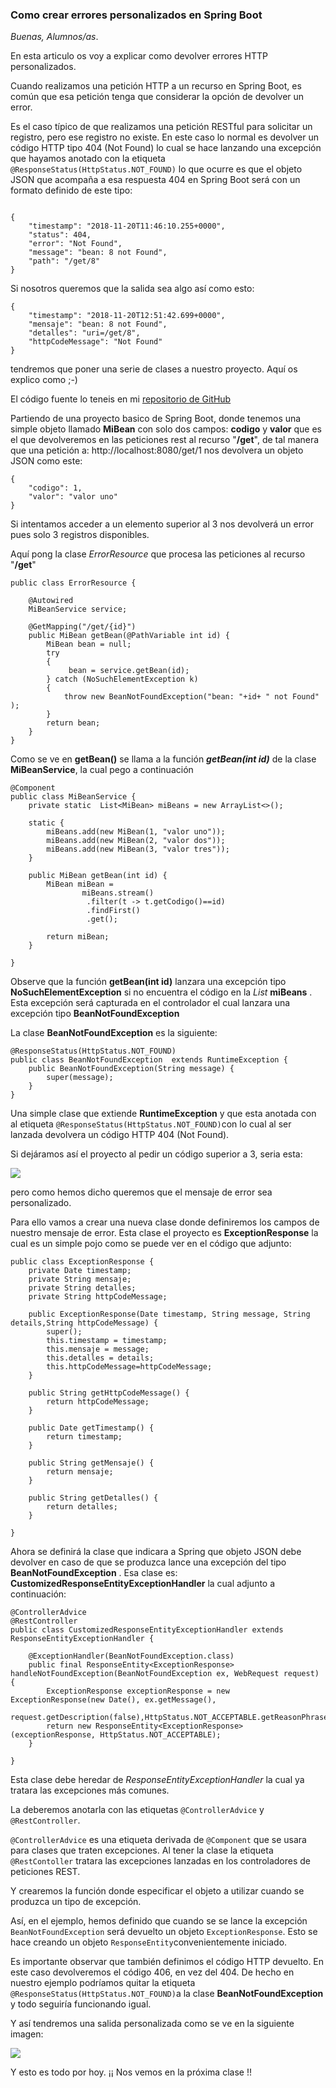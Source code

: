 ### Como crear errores personalizados en Spring Boot

_Buenas, Alumnos/as_. 

En esta articulo os voy a explicar como devolver errores HTTP personalizados.

Cuando realizamos una petición HTTP a un recurso en Spring Boot, es común que esa petición
tenga que considerar la opción de devolver un error. 

Es el caso típico de que realizamos una petición RESTful para solicitar un registro, pero ese registro no existe.
En este caso lo normal es devolver un código HTTP tipo 404 (Not Found) lo cual se hace lanzando 
una excepción que hayamos anotado con la etiqueta `@ResponseStatus(HttpStatus.NOT_FOUND)` 
lo que ocurre es que el objeto JSON que acompaña a esa respuesta 404 en Spring Boot será con un 
formato definido de este tipo:    
```

{
    "timestamp": "2018-11-20T11:46:10.255+0000",
    "status": 404,
    "error": "Not Found",
    "message": "bean: 8 not Found",
    "path": "/get/8"
}
```

Si nosotros queremos que la salida sea algo así como esto:
```
{
    "timestamp": "2018-11-20T12:51:42.699+0000",
    "mensaje": "bean: 8 not Found",
    "detalles": "uri=/get/8",
    "httpCodeMessage": "Not Found"
}
```
tendremos que poner  una serie de clases a nuestro proyecto. Aquí os explico como ;-)

El código fuente lo teneis en mi [repositorio de GitHub] 

Partiendo de una proyecto basico de Spring Boot, donde tenemos una simple objeto llamado __MiBean__ con solo dos campos:
__codigo__ y __valor__ que es el que devolveremos en las peticiones rest al recurso "__/get__", de tal manera que una petición a:
http://localhost:8080/get/1 nos devolvera un objeto JSON como este:
```
{
    "codigo": 1,
    "valor": "valor uno"
}
```
Si intentamos acceder a un elemento superior al 3 nos devolverá un error pues solo 3 registros disponibles.

Aquí pong la clase  _ErrorResource_ que procesa las peticiones al recurso "__/get__"
```@RestController
public class ErrorResource {

	@Autowired
	MiBeanService service;
	
	@GetMapping("/get/{id}")
	public MiBean getBean(@PathVariable int id) {
		MiBean bean = null;
		try 
		{
			 bean = service.getBean(id);
		} catch (NoSuchElementException k)
		{
			throw new BeanNotFoundException("bean: "+id+ " not Found" );
		}
		return bean;
	}
}
```

Como se ve en **getBean()**  se llama a la función **_getBean(int id)_** de la clase **MiBeanService**, la cual pego a continuación

```
@Component
public class MiBeanService {
	private static  List<MiBean> miBeans = new ArrayList<>();

	static {
		miBeans.add(new MiBean(1, "valor uno"));
		miBeans.add(new MiBean(2, "valor dos"));
		miBeans.add(new MiBean(3, "valor tres"));
	}
	
	public MiBean getBean(int id) {
		MiBean miBean =
				miBeans.stream()
				 .filter(t -> t.getCodigo()==id)
				 .findFirst()
				 .get();
				
		return miBean;
	}

}
```

Observe que la función **getBean(int id)** lanzara una excepción tipo **NoSuchElementException** si no encuentra el código en la *List* **miBeans** . Esta excepción será capturada en el controlador el cual lanzara una excepción tipo **BeanNotFoundException**

La clase **BeanNotFoundException**  es la siguiente:

```
@ResponseStatus(HttpStatus.NOT_FOUND)
public class BeanNotFoundException  extends RuntimeException {
	public BeanNotFoundException(String message) {
		super(message);
	}
}

```

Una simple clase que extiende **RuntimeException** y que esta anotada con al etiqueta `@ResponseStatus(HttpStatus.NOT_FOUND)`con lo cual al ser lanzada devolvera un código HTTP 404 (Not Found).

Si dejáramos así el proyecto al pedir un código superior a 3, seria esta:

![](C:\Users\usuario.DESKTOP-HF5D20U\Documents\eclipse-learning\httpErrorPersonalizado\Captura1.PNG)

pero como hemos dicho queremos que el mensaje de error sea personalizado.

Para ello vamos a crear una nueva clase donde definiremos los campos de nuestro mensaje de error. Esta clase el proyecto es **ExceptionResponse** la cual es un simple pojo como se puede ver en el código que adjunto:

```
public class ExceptionResponse {
	private Date timestamp;
	private String mensaje;
	private String detalles;
	private String httpCodeMessage;

	public ExceptionResponse(Date timestamp, String message, String details,String httpCodeMessage) {
		super();
		this.timestamp = timestamp;
		this.mensaje = message;
		this.detalles = details;
		this.httpCodeMessage=httpCodeMessage;
	}

	public String getHttpCodeMessage() {
		return httpCodeMessage;
	}

	public Date getTimestamp() {
		return timestamp;
	}

	public String getMensaje() {
		return mensaje;
	}

	public String getDetalles() {
		return detalles;
	}

}
```

Ahora se definirá la clase que indicara a Spring que objeto JSON debe devolver en caso de que se produzca lance una excepción del tipo   **BeanNotFoundException** . Esa clase es: **CustomizedResponseEntityExceptionHandler** la cual adjunto a continuación:

```
@ControllerAdvice
@RestController
public class CustomizedResponseEntityExceptionHandler extends ResponseEntityExceptionHandler {

	@ExceptionHandler(BeanNotFoundException.class)
	public final ResponseEntity<ExceptionResponse> handleNotFoundException(BeanNotFoundException ex, WebRequest request) {
		ExceptionResponse exceptionResponse = new ExceptionResponse(new Date(), ex.getMessage(),
				request.getDescription(false),HttpStatus.NOT_ACCEPTABLE.getReasonPhrase());
		return new ResponseEntity<ExceptionResponse>(exceptionResponse, HttpStatus.NOT_ACCEPTABLE);
	}

}
```

Esta clase debe heredar de *ResponseEntityExceptionHandler* la cual ya tratara las excepciones  más comunes.

La  deberemos anotarla con las etiquetas `@ControllerAdvice`  y `@RestController`. 

 `@ControllerAdvice` es una etiqueta derivada de `@Component` que se usara para clases que traten excepciones.  Al tener la clase la etiqueta `@RestContoller` tratara las excepciones lanzadas en los controladores de peticiones REST.

Y crearemos la función donde especificar el objeto a utilizar cuando se produzca un tipo de excepción.

Así, en el ejemplo, hemos definido que cuando se se lance la excepción `BeanNotFoundException` será devuelto un objeto `ExceptionResponse`. Esto se hace creando un objeto `ResponseEntity`convenientemente iniciado. 

Es importante observar que también definimos el código HTTP devuelto. En este caso devolveremos el código 406, en vez del 404.  De hecho en nuestro ejemplo podríamos quitar la etiqueta `@ResponseStatus(HttpStatus.NOT_FOUND)`a la clase **BeanNotFoundException** y todo seguiría funcionando igual.

Y así tendremos una salida personalizada como se ve en la siguiente imagen:

![](C:\Users\usuario.DESKTOP-HF5D20U\Documents\eclipse-learning\httpErrorPersonalizado\Captura2.PNG)

Y esto es todo por hoy. ¡¡ Nos vemos en la próxima clase !!

[repositorio de GitHub]: https://github.com/chuchip/httpErrorPersonalizado.git